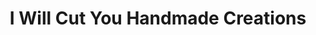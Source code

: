 ---
title: "I Will Cut You Handmade Creations"
url: /fairfield/i-will-cut-you-handmade-creations/
shop: gift
---